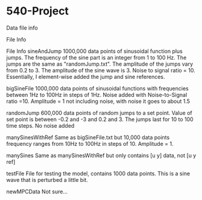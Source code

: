 # 540-Project

Data file info

File		Info

File		Info
sineAndJump	1000,000 data points of sinusoidal function plus jumps. The frequency 			of the sine part is an integer from 1 to 100 Hz. The jumps are the 			same as "randomJump.txt". The amplitude of the jumps vary from 0.2 to 			3. The amplitude of the sine wave is 3. Noise to signal ratio = 10. 			Essentially, I element-wise added the jump and sine references.

bigSineFile	1000,000 data points of sinusoidal functions with frequencies between 			1Hz to 100Hz in steps of 1Hz. Noise added with Noise-to-Signal ratio 			=10. Amplitude = 1 not including noise, with noise it goes to about 1.5

randomJump	600,000 data points of random jumps to a set point. Value of set point 			is between -0.2 and -3 and 0.2 and 3. The jumps last for 10 to 100 			time steps. No noise added

manySinesWithRef	Same as bigSineFile.txt but 10,000 data points frequency 				ranges from 10Hz to 100Hz in steps of 10. Amplitude = 1.

manySines	Same as manySinesWithRef but only contains [u y] data, not [u y ref]

testFile	File for testing the model, contains 1000 data points. This is a sine 			wave that is perturbed a little bit.

newMPCData	Not sure...
